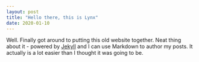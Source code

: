 ```yaml
---
layout: post
title: "Hello there, this is Lynx"
date: 2020-01-10
---
```


Well. Finally got around to putting this old website together. Neat thing about it - powered by [Jekyll](http://jekyllrb.com) and I can use Markdown to author my posts. It actually is a lot easier than I thought it was going to be.
